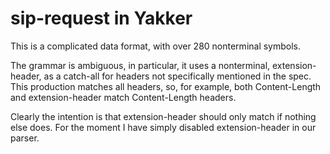 # sip-request in Yakker

This is a complicated data format, with over 280 nonterminal symbols.

The grammar is ambiguous, in particular, it uses a nonterminal, extension-header, as a catch-all for headers not specifically mentioned in the spec.  This production matches all headers, so, for example, both Content-Length and extension-header match Content-Length headers.

Clearly the intention is that extension-header should only match if nothing else does.  For the moment I have simply disabled extension-header in our parser.
